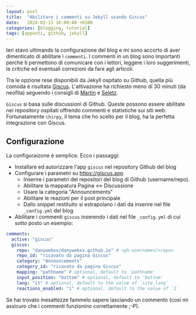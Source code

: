 ```yaml
---
layout: post
title:  "Abilitare i commenti su Jekyll usando Giscus"
date:   2024-02-11 16:00:00 +0100
categories: [blogging, tutorial]
tags: [appunti, github, jekyll] 
---
```

Ieri stavo ultimando la configurazione del blog e mi sono accorto di aver dimenticato di abilitare i `commenti`.
I commenti in un blog sono importanti perchè ti permettono di comunicare con i lettori, leggere i loro suggerimenti, le critiche ed eventuali correzioni da fare agli articoli.

Tra le opzione rese disponibili da Jekyll ospitato su Github, quella più comoda è risultata [Giscus](https://giscus.app). L'attivazione ha richiesto meno di 30 minuti (da neofita) seguendo i consigli di [Martin](https://blog.martinp7r.com/posts/adding-giscus-comments-to-my-blog/) e [Seletz](https://seletz.github.io/posts/giscus-comments/).
                                                 
`Giscus` si basa sulle discussioni di Github. Queste possono essere abilitate nei repository ospitati offrendo commenti e statistiche sui siti web. 
Fortunatamente `chirpy`, il tema che ho scelto per il blog, ha la perfetta integrazione con Giscus.

## Configurazione

La configuraizone è semplice. Ecco i passaggi:

- Installare ed autorizzare l'app `giscus` nel repository Github del blog
- Configurare i parametri su <https://giscus.app>
  * Inserire i parametri del repositori del blog di Github (username/repo).
  * Abilitare la mappatura Pagina ↔️ Discussione
  * Usare la categoria "Announcements"
  * Abilitare le reazioni per il post principale
  * Dallo snippet restituito si estrapolano i dati da inserire nel file `_config.yml` del blog
- Abilitare i commenti `giscus` inserendo i dati nel file `_config.yml` di cui sotto posto un esempio:

```yaml
comments:
  active: "giscus"
  giscus:
    repo: "danywebxx/danywebxx.github.io" # <gh-username>/<repo>
    repo_id: "ricavato da pagina Giscus"
    category: "Announcements"
    category_id: "ricavato da pagina Giscus"
    mapping: "pathname" # optional, default to 'pathname'
    input_position: "bottom" # optional, default to 'bottom'
    lang: "it" # optional, default to the value of `site.lang`
    reactions_enabled: "1" # optional, default to the value of `1`
```
Se hai trovato inesattezze fammelo sapere lasciando un commento (così mi assicuro che i commenti funzionino correttamente ;-P).
